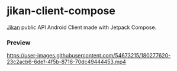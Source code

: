 # jikan-client-compose
[Jikan](https://jikan.moe/) public API Android Client made with Jetpack Compose.

### Preview
https://user-images.githubusercontent.com/54673215/180277620-23c2acb6-6def-4f5b-8716-70dc49444453.mp4
